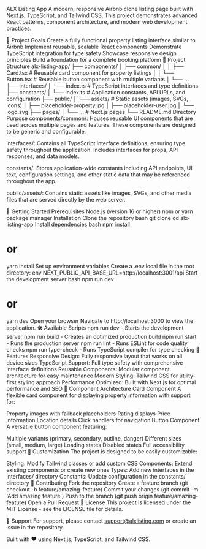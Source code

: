 ALX Listing App
A modern, responsive Airbnb clone listing page built with Next.js, TypeScript, and Tailwind CSS. This project demonstrates advanced React patterns, component architecture, and modern web development practices.

🎯 Project Goals
Create a fully functional property listing interface similar to Airbnb
Implement reusable, scalable React components
Demonstrate TypeScript integration for type safety
Showcase responsive design principles
Build a foundation for a complete booking platform
📁 Project Structure
alx-listing-app/
├── components/
│   ├── common/
│   │   ├── Card.tsx          # Reusable card component for property listings
│   │   └── Button.tsx        # Reusable button component with multiple variants
│   └── ...
├── interfaces/
│   └── index.ts              # TypeScript interfaces and type definitions
├── constants/
│   └── index.ts              # Application constants, API URLs, and configuration
├── public/
│   └── assets/               # Static assets (images, SVGs, icons)
│       ├── placeholder-property.jpg
│       ├── placeholder-user.jpg
│       └── logo.svg
├── pages/
│   └── ...                   # Next.js pages
└── README.md
Directory Purpose
components/common/: Houses reusable UI components that are used across multiple pages and features. These components are designed to be generic and configurable.

interfaces/: Contains all TypeScript interface definitions, ensuring type safety throughout the application. Includes interfaces for props, API responses, and data models.

constants/: Stores application-wide constants including API endpoints, UI text, configuration settings, and other static data that may be referenced throughout the app.

public/assets/: Contains static assets like images, SVGs, and other media files that are served directly by the web server.

🚀 Getting Started
Prerequisites
Node.js (version 16 or higher)
npm or yarn package manager
Installation
Clone the repository
bash
git clone <repository-url>
cd alx-listing-app
Install dependencies
bash
npm install
# or
yarn install
Set up environment variables Create a .env.local file in the root directory:
env
NEXT_PUBLIC_API_BASE_URL=http://localhost:3001/api
Start the development server
bash
npm run dev
# or
yarn dev
Open your browser Navigate to http://localhost:3000 to view the application.
🛠️ Available Scripts
npm run dev - Starts the development server
npm run build - Creates an optimized production build
npm run start - Runs the production server
npm run lint - Runs ESLint for code quality checks
npm run type-check - Runs TypeScript compiler for type checking
🎨 Features
Responsive Design: Fully responsive layout that works on all device sizes
TypeScript Support: Full type safety with comprehensive interface definitions
Reusable Components: Modular component architecture for easy maintenance
Modern Styling: Tailwind CSS for utility-first styling approach
Performance Optimized: Built with Next.js for optimal performance and SEO
🧩 Component Architecture
Card Component
A flexible card component for displaying property information with support for:

Property images with fallback placeholders
Rating displays
Price information
Location details
Click handlers for navigation
Button Component
A versatile button component featuring:

Multiple variants (primary, secondary, outline, danger)
Different sizes (small, medium, large)
Loading states
Disabled states
Full accessibility support
🔧 Customization
The project is designed to be easily customizable:

Styling: Modify Tailwind classes or add custom CSS
Components: Extend existing components or create new ones
Types: Add new interfaces in the interfaces/ directory
Constants: Update configuration in the constants/ directory
📝 Contributing
Fork the repository
Create a feature branch (git checkout -b feature/amazing-feature)
Commit your changes (git commit -m 'Add amazing feature')
Push to the branch (git push origin feature/amazing-feature)
Open a Pull Request
📄 License
This project is licensed under the MIT License - see the LICENSE file for details.

🤝 Support
For support, please contact support@alxlisting.com or create an issue in the repository.

Built with ❤️ using Next.js, TypeScript, and Tailwind CSS.

